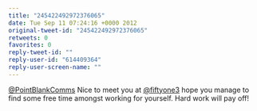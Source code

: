 ```yaml
---
title: "245422492972376065"
date: Tue Sep 11 07:24:16 +0000 2012
original-tweet-id: "245422492972376065"
retweets: 0
favorites: 0
reply-tweet-id: ""
reply-user-id: "614409364"
reply-user-screen-name: ""
---
```

<a href="https://twitter.com/PointBlankComms">@PointBlankComms</a> Nice to meet you at <a href="https://twitter.com/fiftyone3">@fiftyone3</a> hope you manage to find some free time amongst working for yourself. Hard work will pay off!

